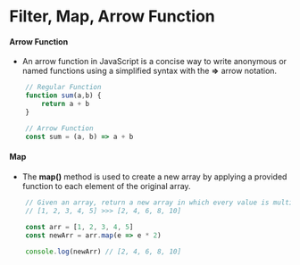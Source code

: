 # Filter, Map, Arrow Function

#### Arrow Function
- An arrow function in JavaScript is a concise way to write anonymous or named functions using a simplified syntax with the **=>** arrow notation.

``` javascript
    // Regular Function
    function sum(a,b) {
        return a + b
    }
```
``` javascript
    // Arrow Function
    const sum = (a, b) => a + b
```

#### Map
- The **map()** method is used to create a new array by applying a provided function to each element of the original array.

``` javascript
    // Given an array, return a new array in which every value is multiplied by 2.
    // [1, 2, 3, 4, 5] >>> [2, 4, 6, 8, 10]
    
    const arr = [1, 2, 3, 4, 5]
    const newArr = arr.map(e => e * 2)

    console.log(newArr) // [2, 4, 6, 8, 10]
```